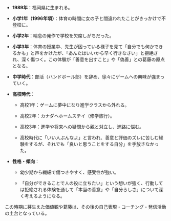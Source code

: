 - **1989年**：福岡県に生まれる。
    
- **小学1年（1996年頃）**：体育の時間に女の子と間違われたことがきっかけで不登校に。
    
- **小学2年**：喘息の発作で学校を欠席しがちだった。
    
- **小学3年**：体育の授業中、先生が困っている様子を見て「自分でも何かできるかも」と声をかけたが、「あんたはいいから早く行きなさい」と拒絶され、深く傷つく。この体験が「善意を出すこと」や「偽善」との葛藤の原点となる。
    
- **中学時代**：部活（ハンドボール部）を辞め、徐々にゲームへの興味が強まっていく。
    
- **高校時代**：
    
    - 高校1年：ゲームに夢中になり進学クラスから外れる。
        
    - 高校2年：カナダへホームステイ（修学旅行）。
        
    - 高校3年：進学や将来への疑問から親と対立し、進路に悩む。
        
    - 高校時代に「いい人ぶんなよ」と言われ、善意と評価のズレに苦しむ経験をするが、それでも「良いと思うことをする自分」を手放さなかった。
        
- **性格・傾向**：
    
    - 幼少期から繊細で傷つきやすく、感受性が強い。
        
    - 「自分ができることで人の役に立ちたい」という想いが強く、行動しては拒絶される体験を通して「本当の善意」や「自分らしさ」について深く考えるようになる。
        

この時期に芽生えた価値観や葛藤は、その後の自己表現・コーチング・発信活動の土台となっている。